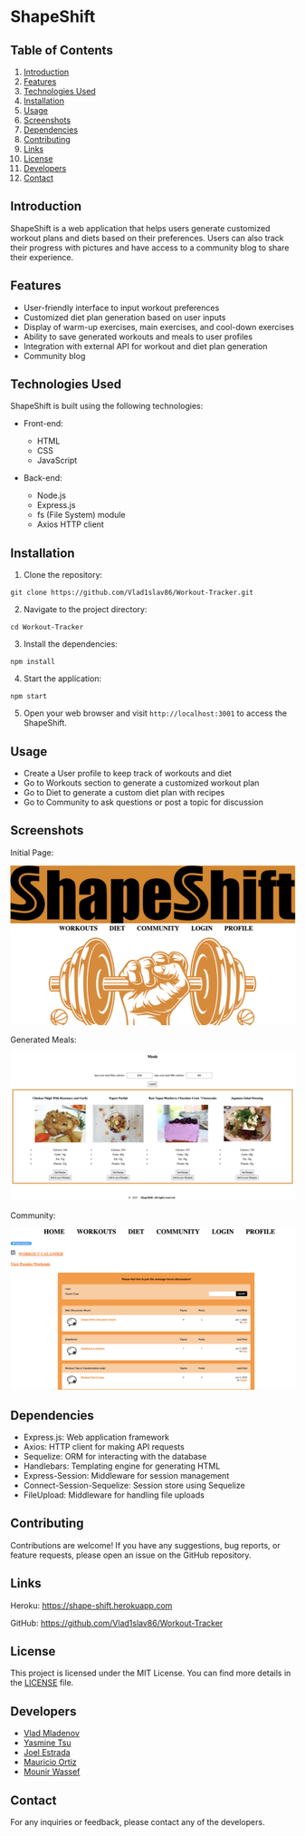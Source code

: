 # ShapeShift

Table of Contents
-----------------
1. [Introduction](#introduction)
2. [Features](#features)
3. [Technologies Used](#technologies-used)
4. [Installation](#installation)
5. [Usage](#usage)
6. [Screenshots](#screenshots)
7. [Dependencies](#dependencies)
8. [Contributing](#contributing)
9. [Links](#links)
10. [License](#license)
11. [Developers](#developers)
12. [Contact](#contact)

## Introduction

ShapeShift is a web application that helps users generate customized workout plans and diets based on their preferences. Users can also track their progress with pictures and have access to a community blog to share their experience.

## Features

- User-friendly interface to input workout preferences
- Customized diet plan generation based on user inputs
- Display of warm-up exercises, main exercises, and cool-down exercises
- Ability to save generated workouts and meals to user profiles
- Integration with external API for workout and diet plan generation
- Community blog

## Technologies Used

ShapeShift is built using the following technologies:

- Front-end:
  - HTML
  - CSS
  - JavaScript

- Back-end:
  - Node.js
  - Express.js
  - fs (File System) module
  - Axios HTTP client

## Installation

1. Clone the repository:

```
git clone https://github.com/Vlad1slav86/Workout-Tracker.git
```

2. Navigate to the project directory:

```
cd Workout-Tracker
```

3. Install the dependencies:

```
npm install
```

4. Start the application:

```
npm start
```


5. Open your web browser and visit `http://localhost:3001` to access the ShapeShift.

## Usage

- Create a User profile to keep track of workouts and diet
- Go to Workouts section to generate a customized workout plan
- Go to Diet to generate a custom diet plan with recipes
- Go to Community to ask questions or post a topic for discussion

## Screenshots


Initial Page:

![Initial Page](./public/images/Screenshot%202023-06-07%20at%208.37.45%20PM.png)

Generated Meals:

![Initial Page](./public/images/Screenshot%202023-06-07%20at%208.38.34%20PM.png)

Community:

![Initial Page](./public/images/Screenshot%202023-06-07%20at%208.39.00%20PM.png)


## Dependencies

- Express.js: Web application framework
- Axios: HTTP client for making API requests
- Sequelize: ORM for interacting with the database
- Handlebars: Templating engine for generating HTML
- Express-Session: Middleware for session management
- Connect-Session-Sequelize: Session store using Sequelize
- FileUpload: Middleware for handling file uploads

## Contributing

Contributions are welcome! If you have any suggestions, bug reports, or feature requests, please open an issue on the GitHub repository.

## Links

Heroku: https://shape-shift.herokuapp.com

GitHub: https://github.com/Vlad1slav86/Workout-Tracker

## License

This project is licensed under the MIT License. You can find more details in the [LICENSE](LICENSE) file.

## Developers

- [Vlad Mladenov](https://github.com/Vlad1slav86)
- [Yasmine Tsu](https://github.com/yasminetsu)
- [Joel Estrada](https://github.com/JoelEstrada16)
- [Mauricio Ortiz](https://github.com/Ortizzz-j)
- [Mounir Wassef](https://github.com/Vlad1slav86/Workout-Tracker)

## Contact

For any inquiries or feedback, please contact any of the developers.


